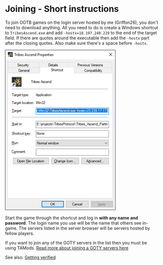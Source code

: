 # Joining - Short instructions

To join OOTB games on the login server hosted by me (Griffon26), you don't need
to download anything. All you need to do is create a Windows shortcut to
`TribesAscend.exe` and add `-hostx=18.197.240.229` to the end of the target
field. If there are quotes around the executable then add the `-hostx` part
after the closing quotes. Also make sure there's a space before `-hostx`.

![Shortcut dialog](../images/tashortcut_nonsteam.png?raw=true)

Start the game through the shortcut and log in **with any name and password**.
The login name you use will be the name that others see in-game. The servers
listed in the server browser will be servers hosted by fellow players.


If you want to join any of the GOTY servers in the list then you must be using TAMods.
[Read more about joining a GOTY servers here](joining_goty_servers.md)

See also: [Getting verified](getting_verified.md)
